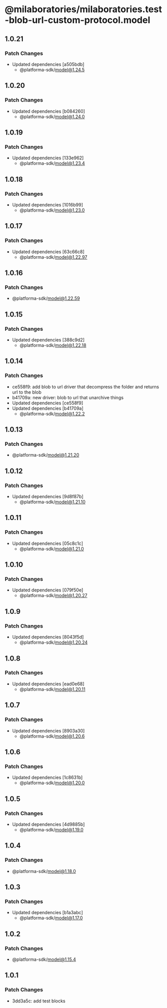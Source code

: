 # @milaboratories/milaboratories.test-blob-url-custom-protocol.model

## 1.0.21

### Patch Changes

- Updated dependencies [a505bdb]
  - @platforma-sdk/model@1.24.5

## 1.0.20

### Patch Changes

- Updated dependencies [b084260]
  - @platforma-sdk/model@1.24.0

## 1.0.19

### Patch Changes

- Updated dependencies [133e962]
  - @platforma-sdk/model@1.23.4

## 1.0.18

### Patch Changes

- Updated dependencies [1016b99]
  - @platforma-sdk/model@1.23.0

## 1.0.17

### Patch Changes

- Updated dependencies [63c66c8]
  - @platforma-sdk/model@1.22.97

## 1.0.16

### Patch Changes

- @platforma-sdk/model@1.22.59

## 1.0.15

### Patch Changes

- Updated dependencies [388c9d2]
  - @platforma-sdk/model@1.22.18

## 1.0.14

### Patch Changes

- ce558f9: add blob to url driver that decompress the folder and returns url to the blob
- b41709a: new driver: blob to url that unarchive things
- Updated dependencies [ce558f9]
- Updated dependencies [b41709a]
  - @platforma-sdk/model@1.22.2

## 1.0.13

### Patch Changes

- @platforma-sdk/model@1.21.20

## 1.0.12

### Patch Changes

- Updated dependencies [9d8f87b]
  - @platforma-sdk/model@1.21.10

## 1.0.11

### Patch Changes

- Updated dependencies [05c8c1c]
  - @platforma-sdk/model@1.21.0

## 1.0.10

### Patch Changes

- Updated dependencies [079f50e]
  - @platforma-sdk/model@1.20.27

## 1.0.9

### Patch Changes

- Updated dependencies [8043f5d]
  - @platforma-sdk/model@1.20.24

## 1.0.8

### Patch Changes

- Updated dependencies [ead0e68]
  - @platforma-sdk/model@1.20.11

## 1.0.7

### Patch Changes

- Updated dependencies [8903a30]
  - @platforma-sdk/model@1.20.6

## 1.0.6

### Patch Changes

- Updated dependencies [1c8631b]
  - @platforma-sdk/model@1.20.0

## 1.0.5

### Patch Changes

- Updated dependencies [4d9885b]
  - @platforma-sdk/model@1.19.0

## 1.0.4

### Patch Changes

- @platforma-sdk/model@1.18.0

## 1.0.3

### Patch Changes

- Updated dependencies [b1a3abc]
  - @platforma-sdk/model@1.17.0

## 1.0.2

### Patch Changes

- @platforma-sdk/model@1.15.4

## 1.0.1

### Patch Changes

- 3dd3a5c: add test blocks
